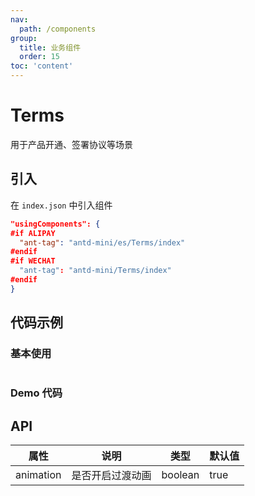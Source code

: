 ```yaml
---
nav:
  path: /components
group:
  title: 业务组件
  order: 15
toc: 'content'
---
```


# Terms

用于产品开通、签署协议等场景

## 引入

在 `index.json` 中引入组件

```json
"usingComponents": {
#if ALIPAY
  "ant-tag": "antd-mini/es/Terms/index"
#endif
#if WECHAT
  "ant-tag": "antd-mini/Terms/index"
#endif
}
```

## 代码示例

### 基本使用

```xml

```

### Demo 代码

<code src='../../demo/pages/Terms/index'></code>

## API

| 属性      | 说明             | 类型    | 默认值 |
| --------- | ---------------- | ------- | ------ |
| animation | 是否开启过渡动画 | boolean | true   |
